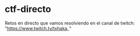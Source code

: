 # ctf-directo

Retos en directo que vamos resolviendo en el canal de twitch: "https://www.twitch.tv/txhaka_"
